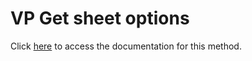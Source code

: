 <!---->
# VP Get sheet options

Click [here](https://developer.4d.com/docs/ViewPro/method-list#vp-get-sheet-options) to access the documentation for this method.

